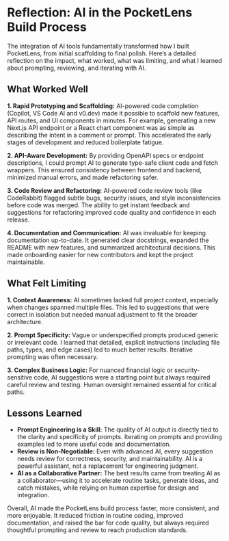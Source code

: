 # Reflection: AI in the PocketLens Build Process

The integration of AI tools fundamentally transformed how I built PocketLens, from initial scaffolding to final polish. Here’s a detailed reflection on the impact, what worked, what was limiting, and what I learned about prompting, reviewing, and iterating with AI.

## What Worked Well

**1. Rapid Prototyping and Scaffolding:**
AI-powered code completion (Copilot, VS Code AI and v0.dev) made it possible to scaffold new features, API routes, and UI components in minutes. For example, generating a new Next.js API endpoint or a React chart component was as simple as describing the intent in a comment or prompt. This accelerated the early stages of development and reduced boilerplate fatigue.

**2. API-Aware Development:**
By providing OpenAPI specs or endpoint descriptions, I could prompt AI to generate type-safe client code and fetch wrappers. This ensured consistency between frontend and backend, minimized manual errors, and made refactoring safer.

**3. Code Review and Refactoring:**
AI-powered code review tools (like CodeRabbit) flagged subtle bugs, security issues, and style inconsistencies before code was merged. The ability to get instant feedback and suggestions for refactoring improved code quality and confidence in each release.

**4. Documentation and Communication:**
AI was invaluable for keeping documentation up-to-date. It generated clear docstrings, expanded the README with new features, and summarized architectural decisions. This made onboarding easier for new contributors and kept the project maintainable.

## What Felt Limiting

**1. Context Awareness:**
AI sometimes lacked full project context, especially when changes spanned multiple files. This led to suggestions that were correct in isolation but needed manual adjustment to fit the broader architecture.

**2. Prompt Specificity:**
Vague or underspecified prompts produced generic or irrelevant code. I learned that detailed, explicit instructions (including file paths, types, and edge cases) led to much better results. Iterative prompting was often necessary.

**3. Complex Business Logic:**
For nuanced financial logic or security-sensitive code, AI suggestions were a starting point but always required careful review and testing. Human oversight remained essential for critical paths.

## Lessons Learned

- **Prompt Engineering is a Skill:** The quality of AI output is directly tied to the clarity and specificity of prompts. Iterating on prompts and providing examples led to more useful code and documentation.
- **Review is Non-Negotiable:** Even with advanced AI, every suggestion needs review for correctness, security, and maintainability. AI is a powerful assistant, not a replacement for engineering judgment.
- **AI as a Collaborative Partner:** The best results came from treating AI as a collaborator—using it to accelerate routine tasks, generate ideas, and catch mistakes, while relying on human expertise for design and integration.

Overall, AI made the PocketLens build process faster, more consistent, and more enjoyable. It reduced friction in routine coding, improved documentation, and raised the bar for code quality, but always required thoughtful prompting and review to reach production standards.

